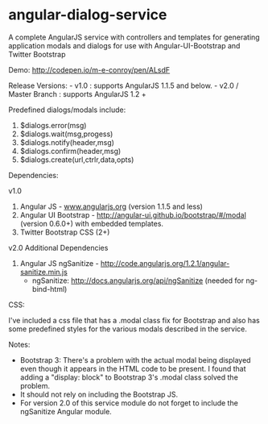 angular-dialog-service
======================

A complete AngularJS service with controllers and templates for generating application modals and dialogs for use with Angular-UI-Bootstrap and Twitter Bootstrap

Demo: http://codepen.io/m-e-conroy/pen/ALsdF

Release Versions:
	- v1.0 : supports AngularJS 1.1.5 and below.
	- v2.0 / Master Branch : supports AngularJS 1.2 +

Predefined dialogs/modals include:

1. $dialogs.error(msg)
2. $dialogs.wait(msg,progess)
3. $dialogs.notify(header,msg)
4. $dialogs.confirm(header,msg)
5. $dialogs.create(url,ctrlr,data,opts)

Dependencies:

v1.0

1.  Angular JS - www.angularjs.org (version 1.1.5 and less) 
2.  Angular UI Bootstrap - http://angular-ui.github.io/bootstrap/#/modal (version 0.6.0+) with embedded templates.
3.  Twitter Bootstrap CSS (2+)

v2.0 Additional Dependencies
1.  Angular JS ngSanitize - http://code.angularjs.org/1.2.1/angular-sanitize.min.js
	- ngSanitize: http://docs.angularjs.org/api/ngSanitize (needed for ng-bind-html)


CSS:

I've included a css file that has a .modal class fix for Bootstrap and also has some predefined styles for the various modals described in the service.

Notes:

- Bootstrap 3: There's a problem with the actual modal being displayed even though it appears in the HTML code to be present.  I found that adding a "display: block" to Bootstrap 3's .modal class solved the problem.  
- It should not rely on including the Bootstrap JS.
- For version 2.0 of this service module do not forget to include the ngSanitize Angular module.

